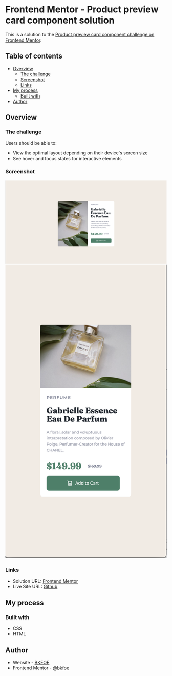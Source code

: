 # Frontend Mentor - Product preview card component solution

This is a solution to the [Product preview card component challenge on Frontend Mentor](https://www.frontendmentor.io/challenges/product-preview-card-component-GO7UmttRfa).

## Table of contents

- [Overview](#overview)
  - [The challenge](#the-challenge)
  - [Screenshot](#screenshot)
  - [Links](#links)
- [My process](#my-process)
  - [Built with](#built-with)
- [Author](#author)


## Overview

### The challenge

Users should be able to:

- View the optimal layout depending on their device's screen size
- See hover and focus states for interactive elements

### Screenshot

![Desktop](./design/Desktop-submission.png) 
![Mobile](./design/Mobile-submission.png)

### Links

- Solution URL: [Frontend Mentor](https://www.frontendmentor.io/solutions/product-preview-card-css-html-j8UooHmOK-)
- Live Site URL: [Github](https://bkfoe.github.io/Product_preview_card/)

## My process

### Built with

- CSS 
- HTML 

## Author

- Website - [BKFOE](https://github.com/BKFOE)
- Frontend Mentor - [@bkfoe](https://www.frontendmentor.io/profile/BKFOE)

